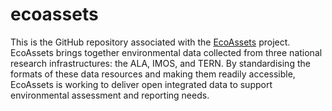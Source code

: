 # ecoassets
This is the GitHub repository associated with the [EcoAssets](https://ecoassets.org.au) project. EcoAssets brings together environmental data collected from three national research infrastructures: the ALA, IMOS, and TERN. By standardising the formats of these data resources and making them readily accessible, EcoAssets is working to deliver open integrated data to support environmental assessment and reporting needs. 
